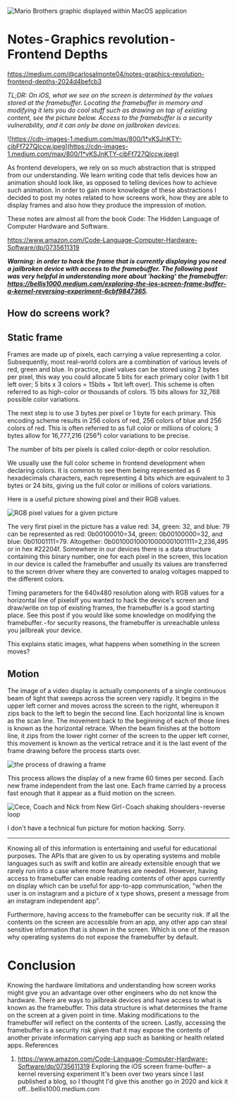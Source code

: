![Mario Brothers graphic displayed within MacOS application](https://miro.medium.com/v2/resize:fit:720/format:webp/1*WRrcFK7-t_eIxsU6fjtGyQ.jpeg)

# Notes - Graphics revolution - Frontend Depths
https://medium.com/@carlosalmonte04/notes-graphics-revolution-frontend-depths-2024d4befcb3

_TL;DR: On iOS, what we see on the screen is determined by the values stored at the framebuffer. Locating the framebuffer in memory and modifying it lets you do cool stuff such as drawing on top of existing content, see the picture below. Access to the framebuffer is a security vulnerability, and it can only be done on jailbroken devices._

![https://cdn-images-1.medium.com/max/800/1*vKSJnKTY-cibFf727Qlccw.jpeg](https://cdn-images-1.medium.com/max/800/1*vKSJnKTY-cibFf727Qlccw.jpeg)

As frontend developers, we rely on so much abstraction that is stripped from our understanding. We learn writing code that tells devices how an animation should look like, as opposed to telling devices how to achieve such animation. In order to gain more knowledge of these abstractions I decided to post my notes related to how screens work, how they are able to display frames and also how they produce the impression of motion.

These notes are almost all from the book Code: The Hidden Language of Computer Hardware and Software.

https://www.amazon.com/Code-Language-Computer-Hardware-Software/dp/0735611319

_**Warning: in order to hack the frame that is currently displaying you need a jailbroken device with access to the framebuffer. The following post was very helpful in understanding more about 'hacking' the framebuffer: https://bellis1000.medium.com/exploring-the-ios-screen-frame-buffer-a-kernel-reversing-experiment-6cbf9847365.**_

## How do screens work?

## Static frame
Frames are made up of pixels, each carrying a value representing a color. Subsequently, most real-world colors are a combination of various levels of red, green and blue. In practice, pixel values can be stored using 2 bytes per pixel, this way you could allocate 5 bits for each primary color (with 1 bit left over; 5 bits x 3 colors = 15bits + 1bit left over). This scheme is often referred to as high-color or thousands of colors. 15 bits allows for 32,768 possible color variations.

The next step is to use 3 bytes per pixel or 1 byte for each primary. This encoding scheme results in 256 colors of red, 256 colors of blue and 256 colors of red. This is often referred to as full color or millions of colors; 3 bytes allow for 16,777,216 (256³) color variations to be precise.

The number of bits per pixels is called color-depth or color resolution.

We usually use the full color scheme in frontend development when declaring colors. It is common to see them being represented as 6 hexadecimals characters, each representing 4 bits which are equivalent to 3 bytes or 24 bits, giving us the full color or millions of colors variations.

Here is a useful picture showing pixel and their RGB values.

![RGB pixel values for a given picture](https://miro.medium.com/v2/resize:fit:720/format:webp/1*gWN-uIMvW2V71TkWD7mKwg.png)

The very first pixel in the picture has a value red: 34, green: 32, and blue: 79 can be represented as red: 0b00100010=34, green: 0b00100000=32, and blue: 0b01001111=79. Altogether: 0b001000100010000001001111=2,236,495 or in hex #22204f. Somewhere in our devices there is a data structure containing this binary number, one for each pixel in the screen, this location in our device is called the framebuffer and usually its values are transferred to the screen driver where they are converted to analog voltages mapped to the different colors.

Timing parameters for the 640x480 resolution along with RGB values for a horizontal line of pixelsIf you wanted to hack the device's screen and draw/write on top of existing frames, the framebuffer is a good starting place. See this post if you would like some knowledge on modifying the framebuffer. - for security reasons, the framebuffer is unreachable unless you jailbreak your device.

This explains static images, what happens when something in the screen moves?

## Motion
The image of a video display is actually components of a single continuous beam of light that sweeps across the screen very rapidly. It begins in the upper left corner and moves across the screen to the right, whereupon it zips back to the left to begin the second line. Each horizontal line is known as the scan line. The movement back to the beginning of each of those lines is known as the horizontal retrace. When the beam finishes at the bottom line, it zips from the lower right corner of the screen to the upper left corner, this movement is known as the vertical retrace and it is the last event of the frame drawing before the process starts over.

![the process of drawing a frame](https://miro.medium.com/v2/resize:fit:640/format:webp/1*_sYCxKo5UaLA6PeRRxEnvQ.jpeg)

This process allows the display of a new frame 60 times per second. Each new frame independent from the last one. Each frame carried by a process fast enough that it appear as a fluid motion on the screen.

![Cece, Coach and Nick from New Girl - Coach shaking shoulders - reverse loop](https://media.giphy.com/media/ylyUQniEurdl6EmhwI/giphy.gif)

I don't have a technical fun picture for motion hacking. Sorry.

---

Knowing all of this information is entertaining and useful for educational purposes. The APIs that are given to us by operating systems and mobile languages such as swift and kotlin are already extensible enough that we rarely run into a case where more features are needed. However, having access to framebuffer can enable reading contents of other  apps currently on display which can be useful for app-to-app communication, "when the user is on instagram and a picture of x type shows, present a message from an instagram independent app".

Furthermore, having access to the framebuffer can be security risk. If all the contents on the screen are accessible from an app, any other app can steal sensitive information that is shown in the screen. Which is one of the reason why operating systems do not expose the framebuffer by default.

# Conclusion
Knowing the hardware limitations and understanding how screen works might give you an advantage over other engineers who do not know the hardware. There are ways to jailbreak devices and have access to what is known as the framebuffer. This data structure is what determines the frame on the screen at a given point in time. Making modifications to the framebuffer will reflect on the contents of the screen. Lastly, accessing the framebuffer is a security risk given that it may expose the contents of another private information carrying app such as banking or health related apps.
References
1. https://www.amazon.com/Code-Language-Computer-Hardware-Software/dp/0735611319
Exploring the iOS screen frame-buffer– a kernel reversing experiment
It's been over two years since I last published a blog, so I thought I'd give this another go in 2020 and kick it off…bellis1000.medium.com
